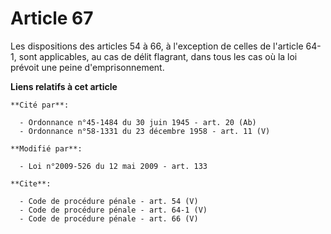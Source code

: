 # Article 67

Les dispositions des articles 54 à 66, à l'exception de celles de l'article 64-1, sont applicables, au cas de délit flagrant,
dans tous les cas où la loi prévoit une peine d'emprisonnement.

**Liens relatifs à cet article**

	**Cité par**:

	  - Ordonnance n°45-1484 du 30 juin 1945 - art. 20 (Ab)
	  - Ordonnance n°58-1331 du 23 décembre 1958 - art. 11 (V)

	**Modifié par**:

	  - Loi n°2009-526 du 12 mai 2009 - art. 133

	**Cite**:

	  - Code de procédure pénale - art. 54 (V)
	  - Code de procédure pénale - art. 64-1 (V)
	  - Code de procédure pénale - art. 66 (V)
